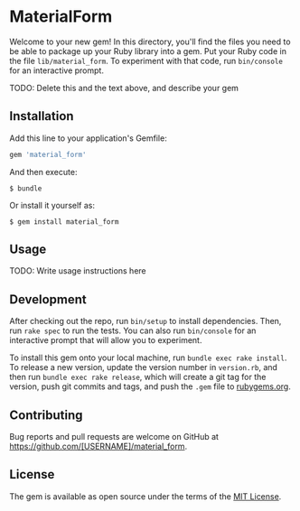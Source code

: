 # MaterialForm

Welcome to your new gem! In this directory, you'll find the files you need to be able to package up your Ruby library into a gem. Put your Ruby code in the file `lib/material_form`. To experiment with that code, run `bin/console` for an interactive prompt.

TODO: Delete this and the text above, and describe your gem

## Installation

Add this line to your application's Gemfile:

```ruby
gem 'material_form'
```

And then execute:

    $ bundle

Or install it yourself as:

    $ gem install material_form

## Usage

TODO: Write usage instructions here

## Development

After checking out the repo, run `bin/setup` to install dependencies. Then, run `rake spec` to run the tests. You can also run `bin/console` for an interactive prompt that will allow you to experiment.

To install this gem onto your local machine, run `bundle exec rake install`. To release a new version, update the version number in `version.rb`, and then run `bundle exec rake release`, which will create a git tag for the version, push git commits and tags, and push the `.gem` file to [rubygems.org](https://rubygems.org).

## Contributing

Bug reports and pull requests are welcome on GitHub at https://github.com/[USERNAME]/material_form.


## License

The gem is available as open source under the terms of the [MIT License](http://opensource.org/licenses/MIT).


